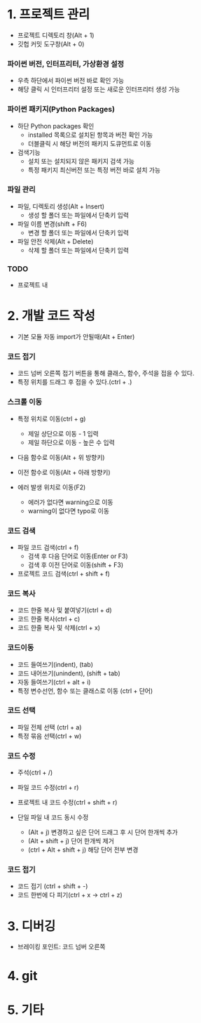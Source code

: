 # 1. 프로젝트 관리
- 프로젝트 디렉토리 창(Alt + 1)
- 깃헙 커밋 도구창(Alt + 0)

### 파이썬 버전, 인터프리터, 가상환경 설정
- 우측 하단에서 파이썬 버전 바로 확인 가능
- 해당 클릭 시 인터프리터 설정 또는 새로운 인터프리터 생성 가능

### 파이썬 패키지(Python Packages)
- 하단 Python packages 확인
  - installed 목록으로 설치된 항목과 버전 확인 가능
  - 더블클릭 시 해당 버전의 패키지 도큐먼트로 이동
- 검색기능
  - 설치 또는 설치되지 않은 패키지 검색 가능
  - 특정 패키지 최신버전 또는 특정 버전 바로 설치 가능
  
### 파일 관리
- 파일, 디렉토리 생성(Alt + Insert)
    - 생성 할 폴더 또는 파일에서 단축키 입력
- 파일 이름 변경(shift + F6)
    - 변경 할 폴더 또는 파일에서 단축키 입력
- 파일 안전 삭제(Alt + Delete)
    - 삭제 할 폴더 또는 파일에서 단축키 입력

### TODO
- 프로젝트 내 

# 2. 개발 코드 작성
- 기본 모듈 자동 import가 안될때(Alt + Enter)

### 코드 접기
- 코드 넘버 오른쪽 접기 버튼을 통해 클래스, 함수, 주석을 접을 수 있다.
- 특정 위치를 드래그 후 접을 수 있다.(ctrl + .)


### 스크롤 이동
- 특정 위치로 이동(ctrl + g)
  - 제일 상단으로 이동 - 1 입력
  - 제일 하단으로 이동 - 높은 수 입력
  
- 다음 함수로 이동(Alt + 위 방향키)
- 이전 함수로 이동(Alt + 아래 방향키)
- 에러 발생 위치로 이동(F2)
  - 에러가 없다면 warning으로 이동
  - warning이 없다면 typo로 이동

### 코드 검색
- 파일 코드 검색(ctrl + f)
  - 검색 후 다음 단어로 이동(Enter or F3)
  - 검색 후 이전 단어로 이동(shift + F3)
- 프로젝트 코드 검색(ctrl + shift + f)


### 코드 복사
- 코드 한줄 복사 및 붙여넣기(ctrl + d)
- 코드 한줄 복사(ctrl + c)
- 코드 한줄 복사 및 삭제(ctrl + x)

### 코드이동
- 코드 들여쓰기(indent), (tab)
- 코드 내어쓰기(unindent), (shift + tab)
- 자동 들여쓰기(ctrl + alt + i)
- 특정 변수선언, 함수 또는 클래스로 이동 (ctrl + 단어)

### 코드 선택
- 파일 전체 선택 (ctrl + a)
- 특정 묶음 선택(ctrl + w)

### 코드 수정
- 주석(ctrl + /)
- 파일 코드 수정(ctrl + r)
- 프로젝트 내 코드 수정(ctrl + shift + r)

- 단일 파일 내 코드 동시 수정 
  - (Alt + j) 변경하고 싶은 단어 드래그 후 시 단어 한개씩 추가
  - (Alt + shift + j) 단어 한개씩 제거
  - (ctrl + Alt + shift + j) 해당 단어 전부 변경

### 코드 접기
- 코드 접기 (ctrl + shift + -)
- 코드 한번에 다 피기(ctrl + x -> ctrl + z)

# 3. 디버깅
- 브레이킹 포인트: 코드 넘버 오른쪽
# 4. git

# 5. 기타
